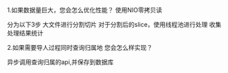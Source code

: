 1.如果数据量巨大，您会怎么优化性能？ 
使用NIO零拷贝读

分为以下3步
大文件进行分割切片
对于分割后的slice，使用线程池进行处理
收集处理结果统计

2.如果需要导人过程同时查询归属地 您会怎么样实现？

异步调用查询归属的api,并保存到数据库

